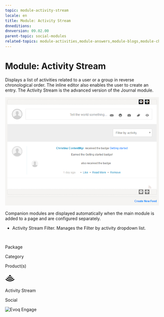 ```yaml
---
topic: module-activity-stream
locale: en
title: Module: Activity Stream
dnneditions: 
dnnversion: 09.02.00
parent-topic: social-modules
related-topics: module-activities,module-answers,module-blogs,module-challenges,module-discussions,module-group-directory,module-group-spaces,module-ideas,module-journal,module-latest-challenges,module-leaderboard,module-member-directory,module-message-center,module-my-status,module-profile-dashboard,module-social-groups,module-related-content,module-social-events,module-social-sharing,module-user-badges,module-wiki
---
```


# Module: Activity Stream

Displays a list of activities related to a user or a group in reverse chronological order. The inline editor also enables the user to create an entry. The Activity Stream is the advanced version of the Journal module.

  

![Activity Stream module](img/scr-module-ActivityStream.png)

  

Companion modules are displayed automatically when the main module is added to a page and are configured separately.

*   Activity Stream Filter. Manages the Filter by activity dropdown list.

 

Package

Category

Product(s)

 ![icon](img/ico-module-activitystream.png) 

Activity Stream

Social

 ![Evoq Engage](img/ico-evoq-engage.png)